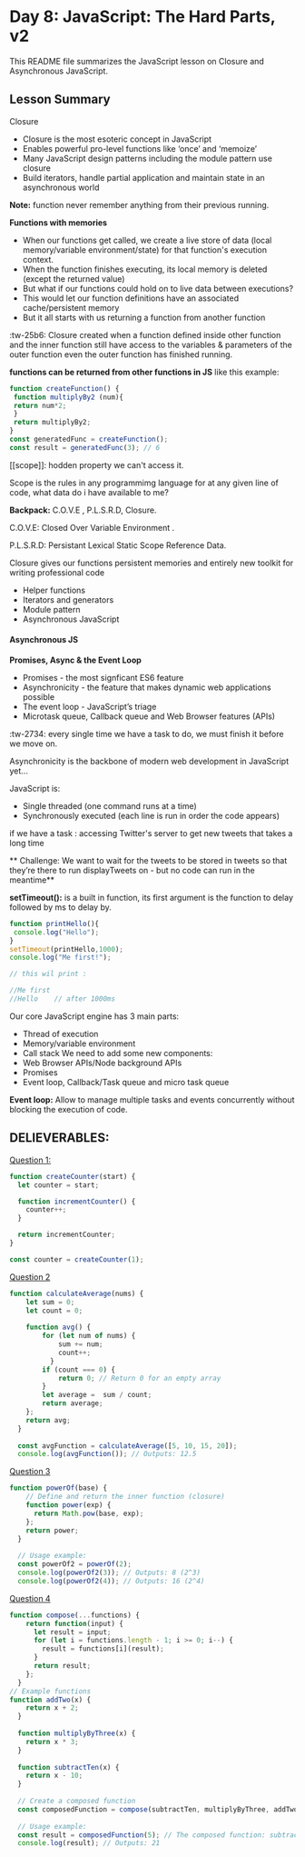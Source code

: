 # Day 8: JavaScript: The Hard Parts, v2
This README file summarizes the JavaScript lesson on Closure and Asynchronous JavaScript.

## Lesson Summary

Closure
- Closure is the most esoteric concept in JavaScript
- Enables powerful pro-level functions like ‘once’ and ‘memoize’
- Many JavaScript design patterns including the module pattern use closure
- Build iterators, handle partial application and maintain state in an 
asynchronous world

**Note:** function never remember anything from their previous running.

**Functions with memories**
- When our functions get called, we create a live store of data (local 
memory/variable environment/state) for that function's execution context.
- When the function finishes executing, its local memory is deleted (except the returned value)
- But what if our functions could hold on to live data between executions? 
- This would let our function definitions have an associated cache/persistent memory
- But it all starts with us returning a function from another function

:tw-25b6: Closure created when a function defined inside other function and the inner function still have access to the variables & parameters of the outer function even the outer function has finished running.

**functions can be returned from other functions in JS** like this example:
```JavaScript
function createFunction() {
 function multiplyBy2 (num){
 return num*2;
 }
 return multiplyBy2;
}
const generatedFunc = createFunction();
const result = generatedFunc(3); // 6
```
[[scope]]: hodden property we can't access it.

Scope is the rules in any programmimg language for at any given line of code, what data do i have available to me?

**Backpack:** C.O.V.E , P.L.S.R.D, Closure.

C.O.V.E: Closed Over Variable Environment .

P.L.S.R.D: Persistant Lexical Static Scope Reference Data.

Closure gives our functions persistent memories and 
entirely new toolkit for writing professional code
- Helper functions
- Iterators and generators
- Module pattern
- Asynchronous JavaScript

#### Asynchronous  JS

**Promises, Async & the Event Loop**
- Promises - the most signficant ES6 feature
- Asynchronicity - the feature that makes dynamic web applications possible
- The event loop - JavaScript’s triage
- Microtask queue, Callback queue and Web Browser features (APIs)

:tw-2734: every single time we have a task to do, we must finish it before we move on.

Asynchronicity is the backbone of modern web development in JavaScript yet...

JavaScript is: 
- Single threaded (one command runs at a time)
- Synchronously executed (each line is run in order the code appears)

if we have a task : accessing Twitter's server to get new tweets that takes a long time

** Challenge: We want to wait for the tweets to be stored in tweets so that they’re there 
to run displayTweets on - but no code can run in the meantime**

**setTimeout():** is a built in function, its first argument is the function to delay followed by ms to delay by.

```JavaScript
function printHello(){
 console.log("Hello");
}
setTimeout(printHello,1000);
console.log("Me first!");

// this wil print :

//Me first
//Hello    // after 1000ms
```

Our core JavaScript engine has 3 main parts:
- Thread of execution
- Memory/variable environment
- Call stack
We need to add some new components:
- Web Browser APIs/Node background APIs
- Promises
- Event loop, Callback/Task queue and micro task queue

**Event loop:** Allow to manage multiple tasks and events concurrently without blocking the execution of code.

## DELIEVERABLES:
[Question 1:](https://github.com/orjwan-alrajaby/gsg-QA-Nablus-training-2023/blob/main/learning-sprint-1/week2%20-%20javaScript-the-hard-parts-v2/day%202/tasks.md#question-1)
```JavaScript
function createCounter(start) {
  let counter = start;

  function incrementCounter() {
    counter++;
  }

  return incrementCounter;
}

const counter = createCounter(1);
```

[Question 2](https://github.com/orjwan-alrajaby/gsg-QA-Nablus-training-2023/blob/main/learning-sprint-1/week2%20-%20javaScript-the-hard-parts-v2/day%202/tasks.md#question-2)
```JavaScript
function calculateAverage(nums) {
    let sum = 0;
    let count = 0;
  
    function avg() {
        for (let num of nums) {
            sum += num;
            count++;
          }
        if (count === 0) {
            return 0; // Return 0 for an empty array
        }
        let average =  sum / count; 
        return average; 
    };
    return avg;
  }
  
  const avgFunction = calculateAverage([5, 10, 15, 20]);
  console.log(avgFunction()); // Outputs: 12.5
```
[Question 3](https://github.com/orjwan-alrajaby/gsg-QA-Nablus-training-2023/blob/main/learning-sprint-1/week2%20-%20javaScript-the-hard-parts-v2/day%202/tasks.md#question-3)
```JavaScript
function powerOf(base) {
    // Define and return the inner function (closure)
    function power(exp) {
      return Math.pow(base, exp);
    };
    return power;
  }
  
  // Usage example:
  const powerOf2 = powerOf(2);
  console.log(powerOf2(3)); // Outputs: 8 (2^3)
  console.log(powerOf2(4)); // Outputs: 16 (2^4)
```
[Question 4](https://github.com/orjwan-alrajaby/gsg-QA-Nablus-training-2023/blob/main/learning-sprint-1/week2%20-%20javaScript-the-hard-parts-v2/day%202/tasks.md#question-4)
```JavaScript
function compose(...functions) {
    return function(input) {
      let result = input;
      for (let i = functions.length - 1; i >= 0; i--) {
        result = functions[i](result);
      }
      return result;
    };
  }
// Example functions
function addTwo(x) {
    return x + 2;
  }
  
  function multiplyByThree(x) {
    return x * 3;
  }
  
  function subtractTen(x) {
    return x - 10;
  }
  
  // Create a composed function
  const composedFunction = compose(subtractTen, multiplyByThree, addTwo);
  
  // Usage example:
  const result = composedFunction(5); // The composed function: subtractTen(multiplyByThree(addTwo(5)))
  console.log(result); // Outputs: 21  
```
